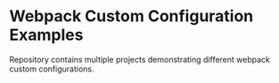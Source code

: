 # Webpack Custom Configuration Examples

Repository contains multiple projects demonstrating different webpack custom configurations.
